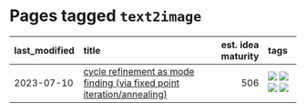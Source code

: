 # Pages tagged `text2image`

|last_modified|title|est. idea maturity|tags
|:---|:---|---:|:---|
|2023-07-10|[cycle refinement as mode finding (via fixed point iteration/annealing)](../cycle_refinement_as_modefinding.md)|506|[![](https://img.shields.io/badge/tag-experimental-53417a)](../tags/experimental.md) [![](https://img.shields.io/badge/tag-publication-1614f8)](../tags/publication.md) [![](https://img.shields.io/badge/tag-text2image-a682e)](../tags/text2image.md) [![](https://img.shields.io/badge/tag-text2video-1661bc)](../tags/text2video.md)|